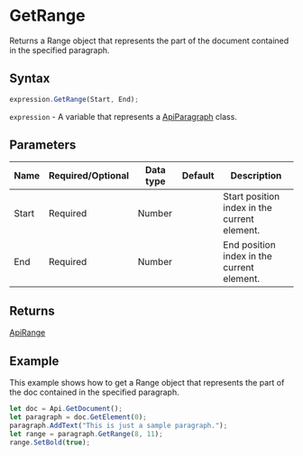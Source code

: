 # GetRange

Returns a Range object that represents the part of the document contained in the specified paragraph.

## Syntax

```javascript
expression.GetRange(Start, End);
```

`expression` - A variable that represents a [ApiParagraph](../ApiParagraph.md) class.

## Parameters

| **Name** | **Required/Optional** | **Data type** | **Default** | **Description** |
| ------------- | ------------- | ------------- | ------------- | ------------- |
| Start | Required | Number |  | Start position index in the current element. |
| End | Required | Number |  | End position index in the current element. |

## Returns

[ApiRange](../../ApiRange/ApiRange.md)

## Example

This example shows how to get a Range object that represents the part of the doc contained in the specified paragraph.

```javascript
let doc = Api.GetDocument();
let paragraph = doc.GetElement(0);
paragraph.AddText("This is just a sample paragraph.");
let range = paragraph.GetRange(8, 11);
range.SetBold(true);
```
